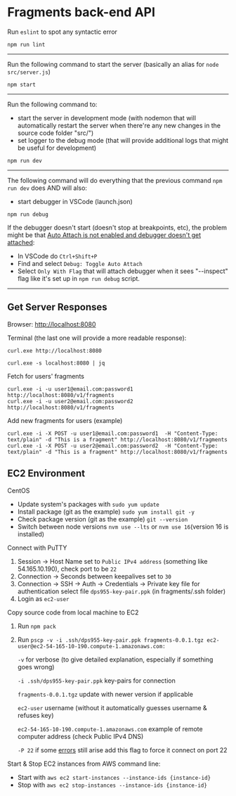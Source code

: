 # Fragments back-end API

Run `eslint` to spot any syntactic error
```
npm run lint
```

<hr>

Run the following command to start the server (basically an alias for `node src/server.js`)
```
npm start
```

<hr>

Run the following command to:
- start the server in development mode (with nodemon that will automatically restart the server when there're any new changes in the source code folder "src/")
- set logger to the debug mode (that will provide additional logs that might be useful for development) 
```
npm run dev
```

<hr>

The following command will do everything that the previous command `npm run dev` does AND will also:
- start debugger in VSCode (launch.json)
```
npm run debug
```
If the debugger doesn't start (doesn't stop at breakpoints, etc), the problem might be that [Auto Attach is not enabled and debugger doesn't get attached](https://code.visualstudio.com/docs/nodejs/nodejs-debugging#_auto-attach):
  - In VSCode do `Ctrl+Shift+P`
  - Find and select `Debug: Toggle Auto Attach`
  - Select `Only With Flag` that will attach debugger when it sees "--inspect" flag like it's set up in `npm run debug` script.

<hr>

Get Server Responses
-
Browser: [http://localhost:8080](http://localhost:8080)

Terminal (the last one will provide a more readable response):
```
curl.exe http://localhost:8080
```
```
curl.exe -s localhost:8080 | jq
```

Fetch for users' fragments
```
curl.exe -i -u user1@email.com:password1 http://localhost:8080/v1/fragments
curl.exe -i -u user2@email.com:password2 http://localhost:8080/v1/fragments
```
Add new fragments for users (example)
```
curl.exe -i -X POST -u user1@email.com:password1  -H "Content-Type: text/plain" -d "This is a fragment" http://localhost:8080/v1/fragments
curl.exe -i -X POST -u user2@email.com:password2  -H "Content-Type: text/plain" -d "This is a fragment" http://localhost:8080/v1/fragments
```


EC2 Environment
-
CentOS
- Update system's packages with `sudo yum update`
- Install package (git as the example) `sudo yum install git -y`
- Check package version (git as the example) `git --version`
- Switch between node versions `nvm use --lts` or `nvm use 16`(version 16 is installed)

Connect with PuTTY
1. Session -> Host Name set to `Public IPv4 address` (something like 54.165.10.190), check port to be `22`
2. Connection -> Seconds between keepalives set to `30`
3. Connection -> SSH -> Auth -> Credentials -> Private key file for authentication select file `dps955-key-pair.ppk` (in fragments/.ssh folder)
4. Login as `ec2-user`

Copy source code from local machine to EC2
1. Run `npm pack`
2. Run `pscp -v -i .ssh/dps955-key-pair.ppk fragments-0.0.1.tgz ec2-user@ec2-54-165-10-190.compute-1.amazonaws.com:`

   `-v` for verbose (to give detailed explanation, especially if something goes wrong)
   
   `-i .ssh/dps955-key-pair.ppk` key-pairs for connection

   `fragments-0.0.1.tgz` update with newer version if applicable
   
   `ec2-user` username (without it automatically guesses username & refuses key)

   `ec2-54-165-10-190.compute-1.amazonaws.com` example of remote computer address (check Public IPv4 DNS)

   `-P 22` if some [errors](https://stackoverflow.com/questions/62817854/ssh-init-network-error-cannot-assign-requested-address) still arise add this flag to force it connect on port 22

Start & Stop EC2 instances from AWS command line:
- Start with `aws ec2 start-instances --instance-ids {instance-id}`
- Stop with `aws ec2 stop-instances --instance-ids {instance-id}`
